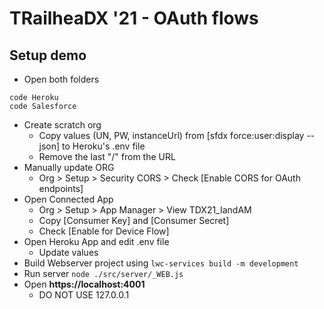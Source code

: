 # TRailheaDX '21 - OAuth flows

## Setup demo

- Open both folders

```
code Heroku
code Salesforce
```

- Create scratch org
  - Copy values (UN, PW, instanceUrl) from [sfdx force:user:display --json] to Heroku's .env file
  - Remove the last "/" from the URL
- Manually update ORG
  - Org > Setup > Security CORS > Check [Enable CORS for OAuth endpoints]
- Open Connected App
  - Org > Setup > App Manager > View TDX21_IandAM
  - Copy [Consumer Key] and [Consumer Secret]
  - Check [Enable for Device Flow]
- Open Heroku App and edit .env file
  - Update values
- Build Webserver project using `lwc-services build -m development`
- Run server `node ./src/server/_WEB.js`
- Open **https://localhost:4001**
  - DO NOT USE 127.0.0.1
